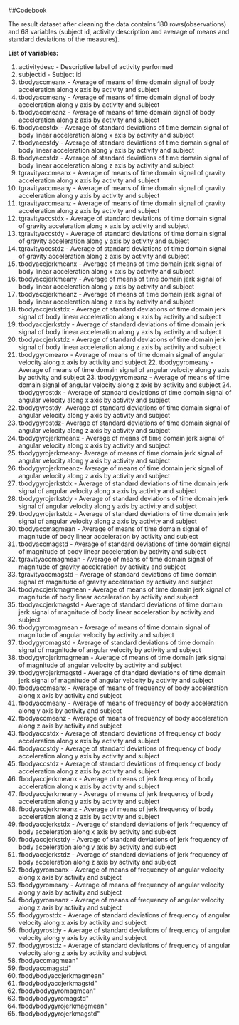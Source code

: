 ##Codebook

The result dataset after cleaning the data contains 180 rows(observations) and 68 variables (subject id, activity description and average of means and standard deviations of the measures). 

**List of variables:**

1. activitydesc - Descriptive label of activity performed  
2. subjectid - Subject id               
3. tbodyaccmeanx - Average of means of time domain signal of body acceleration along x axis by activity and subject   
4. tbodyaccmeany - Average of means of time domain signal of body acceleration along y axis by activity and subject
5. tbodyaccmeanz - Average of means of time domain signal of body acceleration along z axis by activity and subject
6. tbodyaccstdx - Average of standard deviations of time domain signal of body linear acceleration along x axis by activity and subject
7. tbodyaccstdy - Average of standard deviations of time domain signal of body linear acceleration along y axis by activity and subject
8. tbodyaccstdz - Average of standard deviations of time domain signal of body linear acceleration along z axis by activity and subject            
9. tgravityaccmeanx - Average of means of time domain signal of gravity acceleration along x axis by activity and subject 
10. tgravityaccmeany - Average of means of time domain signal of gravity acceleration along y axis by activity and subject        
11. tgravityaccmeanz - Average of means of time domain signal of gravity acceleration along z axis by activity and subject       
12. tgravityaccstdx - Average of standard deviations of time domain signal of gravity acceleration along x axis by activity and subject         
13. tgravityaccstdy - Average of standard deviations of time domain signal of gravity acceleration along y axis by activity and subject          
14. tgravityaccstdz - Average of standard deviations of time domain signal of gravity acceleration along z axis by activity and subject        
15. tbodyaccjerkmeanx - Average of means of time domain jerk signal of body linear acceleration along x axis by activity and subject     
16. tbodyaccjerkmeany - Average of means of time domain jerk signal of body linear acceleration along y axis by activity and subject       
17. tbodyaccjerkmeanz - Average of means of time domain jerk signal of body linear acceleration along z axis by activity and subject     
18. tbodyaccjerkstdx - Average of standard deviations of time domain jerk signal of body linear acceleration along x axis by activity and subject         
19. tbodyaccjerkstdy - Average of standard deviations of time domain jerk signal of body linear acceleration along y axis by activity and subject         
20. tbodyaccjerkstdz - Average of standard deviations of time domain jerk signal of body linear acceleration along z axis by activity and subject       
21. tbodygyromeanx - Average of means of time domain signal of angular velocity along x axis by activity and subject  22. tbodygyromeany - Average of means of time domain signal of angular velocity along y axis by activity and subject  23. tbodygyromeanz - Average of means of time domain signal of angular velocity along z axis by activity and subject  24. tbodygyrostdx - Average of standard deviations of time domain signal of angular velocity along x axis by activity and subject    
25. tbodygyrostdy- Average of standard deviations of time domain signal of angular velocity along y axis by activity and subject
26. tbodygyrostdz- Average of standard deviations of time domain signal of angular velocity along z axis by activity and subject
27. tbodygyrojerkmeanx - Average of means of time domain jerk signal of angular velocity along x axis by activity and subject
28. tbodygyrojerkmeany- Average of means of time domain jerk signal of angular velocity along y axis by activity and subject
29. tbodygyrojerkmeanz- Average of means of time domain jerk signal of angular velocity along z axis by activity and subject
30. tbodygyrojerkstdx - Average of standard deviations of time domain jerk signal of angular velocity along x axis by activity and subject
31. tbodygyrojerkstdy - Average of standard deviations of time domain jerk signal of angular velocity along y axis by activity and subject
32. tbodygyrojerkstdz - Average of standard deviations of time domain jerk signal of angular velocity along z axis by activity and subject
33. tbodyaccmagmean - Average of means of time domain signal of magnitude of body linear acceleration by activity and subject
34. tbodyaccmagstd - Average of standard deviations of time domain signal of magnitude of body linear acceleration by activity and subject
35. tgravityaccmagmean - Average of means of time domain signal of magnitude of gravity acceleration by activity and subject
36. tgravityaccmagstd - Average of standard deviations of time domain signal of magnitude of gravity acceleration by activity and subject
37. tbodyaccjerkmagmean - Average of means of time domain jerk signal of magnitude of body linear acceleration by activity and subject
38. tbodyaccjerkmagstd - Average of standard deviations of time domain jerk signal of magnitude of body linear acceleration by activity and subject      
39. tbodygyromagmean - Average of means of time domain signal of magnitude of angular velocity by activity and subject
40. tbodygyromagstd - Average of standard deviations of time domain signal of magnitude of angular velocity by activity and subject
41. tbodygyrojerkmagmean - Average of means of time domain jerk signal of magnitude of angular velocity by activity and subject
42. tbodygyrojerkmagstd - Average of dtandard deviations of time domain jerk signal of magnitude of angular velocity by activity and subject
43. fbodyaccmeanx - Average of means of frequency of body acceleration along x axis by activity and subject 
44. fbodyaccmeany - Average of means of frequency of body acceleration along y axis by activity and subject 
45. fbodyaccmeanz - Average of means of frequency of body acceleration along z axis by activity and subject 
46. fbodyaccstdx - Average of standard deviations of frequency of body acceleration along x axis by activity and subject 
47. fbodyaccstdy - Average of standard deviations of frequency of body acceleration along y axis by activity and subject 
48. fbodyaccstdz - Average of standard deviations of frequency of body acceleration along z axis by activity and subject 
49. fbodyaccjerkmeanx - Average of means of jerk frequency of body acceleration along x axis by activity and subject 
50. fbodyaccjerkmeany - Average of means of jerk frequency of body acceleration along y axis by activity and subject 
51. fbodyaccjerkmeanz - Average of means of jerk frequency of body acceleration along z axis by activity and subject 
52. fbodyaccjerkstdx - Average of standard deviations of jerk frequency of body acceleration along x axis by activity and subject
53. fbodyaccjerkstdy - Average of standard deviations of jerk frequency of body acceleration along y axis by activity and subject
54. fbodyaccjerkstdz - Average of standard deviations of jerk frequency of body acceleration along z axis by activity and subject
55. fbodygyromeanx - Average of means of frequency of angular velocity along x axis by activity and subject 
56. fbodygyromeany - Average of means of frequency of angular velocity along y axis by activity and subject
57. fbodygyromeanz - Average of means of frequency of angular velocity along z axis by activity and subject
58. fbodygyrostdx - Average of standard deviations of frequency of angular velocity along x axis by activity and subject
59. fbodygyrostdy - Average of standard deviations of frequency of angular velocity along y axis by activity and subject
60. fbodygyrostdz - Average of standard deviations of frequency of angular velocity along z axis by activity and subject
61. fbodyaccmagmean"          
62. fbodyaccmagstd"           
63. fbodybodyaccjerkmagmean"  
64. fbodybodyaccjerkmagstd"  
65. fbodybodygyromagmean"     
66. fbodybodygyromagstd"      
67. fbodybodygyrojerkmagmean" 
68. fbodybodygyrojerkmagstd"
